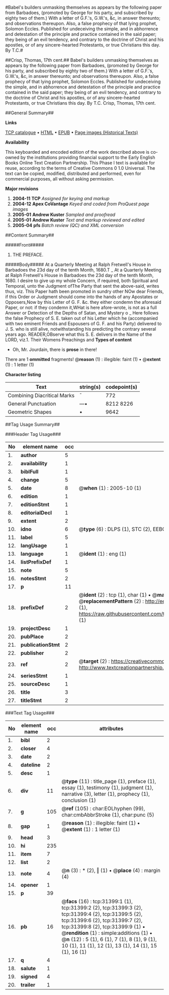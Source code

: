 #Babel's builders unmasking themselves as appears by the following paper from Barbadoes, (promoted by George for his party, and subscribed by eighty two of them.) With a letter of G.F.'s, G.W.'s, &c, in answer thereunto; and observations thereupon. Also, a false prophecy of that lying prophet, Solomon Eccles. Published for undeceiving the simple, and in abhorrence and detestation of the principle and practice contained in the said paper; they being of an evil tendency, and contrary to the doctrine of Christ and his apostles, or of any sincere-hearted Protestants, or true Christians this day. By T.C.#

##Crisp, Thomas, 17th cent.##
Babel's builders unmasking themselves as appears by the following paper from Barbadoes, (promoted by George for his party, and subscribed by eighty two of them.) With a letter of G.F.'s, G.W.'s, &c, in answer thereunto; and observations thereupon. Also, a false prophecy of that lying prophet, Solomon Eccles. Published for undeceiving the simple, and in abhorrence and detestation of the principle and practice contained in the said paper; they being of an evil tendency, and contrary to the doctrine of Christ and his apostles, or of any sincere-hearted Protestants, or true Christians this day. By T.C.
Crisp, Thomas, 17th cent.

##General Summary##

**Links**

[TCP catalogue](http://www.ota.ox.ac.uk/tcp/)  • 
[HTML](http://tei.it.ox.ac.uk/tcp/Texts-HTML/free/A35/A35006.html)  • 
[EPUB](http://tei.it.ox.ac.uk/tcp/Texts-EPUB/free/A35/A35006.epub) • 
[Page images (Historical Texts)](https://data.historicaltexts.jisc.ac.uk/view?pubId=eebo-99826987e&pageId=eebo-99826987e-31399-1)

**Availability**

This keyboarded and encoded edition of the
	       work described above is co-owned by the institutions
	       providing financial support to the Early English Books
	       Online Text Creation Partnership. This Phase I text is
	       available for reuse, according to the terms of Creative
	       Commons 0 1.0 Universal. The text can be copied,
	       modified, distributed and performed, even for
	       commercial purposes, all without asking permission.

**Major revisions**

1. __2004-11__ __TCP__ *Assigned for keying and markup*
1. __2004-12__ __Apex CoVantage__ *Keyed and coded from ProQuest page images*
1. __2005-01__ __Andrew Kuster__ *Sampled and proofread*
1. __2005-01__ __Andrew Kuster__ *Text and markup reviewed and edited*
1. __2005-04__ __pfs__ *Batch review (QC) and XML conversion*

##Content Summary##

#####Front#####

1. THE PREFACE.

#####Body#####
At a Quarterly Meeting at Ralph Fretwell's House in Barbadoes the 23d day of the tenth Month, 1680.T
    _ At a Quarterly Meeting at Ralph Fretwell's House in Barbadoes the 23d day of the tenth Month, 1680.
I desire to give up my whole Concern, if required, both Spiritual and Temporal, unto the Judgment ofThe Party that sent the above-said, writes thus, viz. This Paper hath been promoted in sundry other NOw dear Friends, if this Order or Judgment should come into the hands of any Apostates or Opposers,Now by this Letter of G. F. &c. they either condemn the aforesaid Paper, or not: if they condemn it,WHat is here afore-wrote, is not as a full Answer or Detection of the Depths of Satan, and Mystery o
    _ Here follows the false Prophecy of S. E. taken out of his Letter which he (accompanied with two eminent Friends and Espousers of G. F. and his Party) delivered to J. S. who is still alive, notwithstanding his predicting the contrary several years ago.
READER,OBserve what this S. E. delivers in the Name of the LORD, viz.1. Their Womens Preachings and 
**Types of content**

  * Oh, Mr. Jourdain, there is **prose** in there!

There are 1 **ommitted** fragments! 
 @__reason__ (1) : illegible: faint (1)  •  @__extent__ (1) : 1 letter (1)

**Character listing**


|Text|string(s)|codepoint(s)|
|---|---|---|
|Combining             Diacritical Marks|̄|772|
|General Punctuation|—•|8212 8226|
|Geometric Shapes|▪|9642|

##Tag Usage Summary##

###Header Tag Usage###

|No|element name|occ|attributes|
|---|---|---|---|
|1.|__author__|5||
|2.|__availability__|1||
|3.|__biblFull__|1||
|4.|__change__|5||
|5.|__date__|8| @__when__ (1) : 2005-10 (1)|
|6.|__edition__|1||
|7.|__editionStmt__|1||
|8.|__editorialDecl__|1||
|9.|__extent__|2||
|10.|__idno__|6| @__type__ (6) : DLPS (1), STC (2), EEBO-CITATION (1), PROQUEST (1), VID (1)|
|11.|__label__|5||
|12.|__langUsage__|1||
|13.|__language__|1| @__ident__ (1) : eng (1)|
|14.|__listPrefixDef__|1||
|15.|__note__|5||
|16.|__notesStmt__|2||
|17.|__p__|11||
|18.|__prefixDef__|2| @__ident__ (2) : tcp (1), char (1)  •  @__matchPattern__ (2) : ([0-9\-]+):([0-9IVX]+) (1), (.+) (1)  •  @__replacementPattern__ (2) : http://eebo.chadwyck.com/downloadtiff?vid=$1&page=$2 (1), https://raw.githubusercontent.com/textcreationpartnership/Texts/master/tcpchars.xml#$1 (1)|
|19.|__projectDesc__|1||
|20.|__pubPlace__|2||
|21.|__publicationStmt__|2||
|22.|__publisher__|2||
|23.|__ref__|2| @__target__ (2) : https://creativecommons.org/publicdomain/zero/1.0/ (1), http://www.textcreationpartnership.org/docs/. (1)|
|24.|__seriesStmt__|1||
|25.|__sourceDesc__|1||
|26.|__title__|3||
|27.|__titleStmt__|2||


###Text Tag Usage###

|No|element name|occ|attributes|
|---|---|---|---|
|1.|__bibl__|2||
|2.|__closer__|4||
|3.|__date__|2||
|4.|__dateline__|2||
|5.|__desc__|1||
|6.|__div__|11| @__type__ (11) : title_page (1), preface (1), essay (1), testimony (1), judgment (1), narrative (3), letter (1), prophecy (1), conclusion (1)|
|7.|__g__|105| @__ref__ (105) : char:EOLhyphen (99), char:cmbAbbrStroke (1), char:punc (5)|
|8.|__gap__|1| @__reason__ (1) : illegible: faint (1)  •  @__extent__ (1) : 1 letter (1)|
|9.|__head__|3||
|10.|__hi__|235||
|11.|__item__|7||
|12.|__list__|2||
|13.|__note__|4| @__n__ (3) : * (2), ‖ (1)  •  @__place__ (4) : margin (4)|
|14.|__opener__|1||
|15.|__p__|39||
|16.|__pb__|16| @__facs__ (16) : tcp:31399:1 (1), tcp:31399:2 (2), tcp:31399:3 (2), tcp:31399:4 (2), tcp:31399:5 (2), tcp:31399:6 (2), tcp:31399:7 (2), tcp:31399:8 (2), tcp:31399:9 (1)  •  @__rendition__ (1) : simple:additions (1)  •  @__n__ (12) : 5 (1), 6 (1), 7 (1), 8 (1), 9 (1), 10 (1), 11 (1), 12 (1), 13 (1), 14 (1), 15 (1), 16 (1)|
|17.|__q__|4||
|18.|__salute__|1||
|19.|__signed__|4||
|20.|__trailer__|1||
